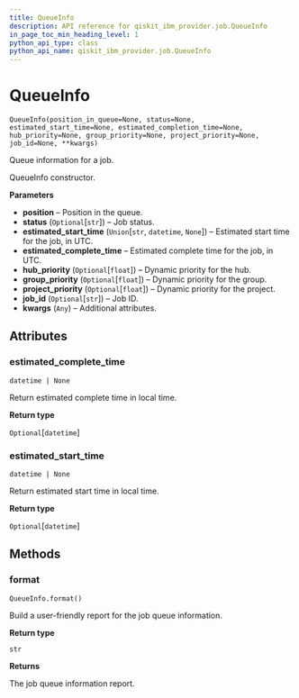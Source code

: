 ```yaml
---
title: QueueInfo
description: API reference for qiskit_ibm_provider.job.QueueInfo
in_page_toc_min_heading_level: 1
python_api_type: class
python_api_name: qiskit_ibm_provider.job.QueueInfo
---
```


# QueueInfo

<span id="qiskit_ibm_provider.job.QueueInfo" />

`QueueInfo(position_in_queue=None, status=None, estimated_start_time=None, estimated_completion_time=None, hub_priority=None, group_priority=None, project_priority=None, job_id=None, **kwargs)`

Queue information for a job.

QueueInfo constructor.

**Parameters**

*   **position** – Position in the queue.
*   **status** (`Optional`\[`str`]) – Job status.
*   **estimated\_start\_time** (`Union`\[`str`, `datetime`, `None`]) – Estimated start time for the job, in UTC.
*   **estimated\_complete\_time** – Estimated complete time for the job, in UTC.
*   **hub\_priority** (`Optional`\[`float`]) – Dynamic priority for the hub.
*   **group\_priority** (`Optional`\[`float`]) – Dynamic priority for the group.
*   **project\_priority** (`Optional`\[`float`]) – Dynamic priority for the project.
*   **job\_id** (`Optional`\[`str`]) – Job ID.
*   **kwargs** (`Any`) – Additional attributes.

## Attributes

<span id="queueinfo-estimated-complete-time" />

### estimated\_complete\_time

<span id="qiskit_ibm_provider.job.QueueInfo.estimated_complete_time" />

`datetime | None`

Return estimated complete time in local time.

**Return type**

`Optional`\[`datetime`]

<span id="queueinfo-estimated-start-time" />

### estimated\_start\_time

<span id="qiskit_ibm_provider.job.QueueInfo.estimated_start_time" />

`datetime | None`

Return estimated start time in local time.

**Return type**

`Optional`\[`datetime`]

## Methods

<span id="queueinfo-format" />

### format

<span id="qiskit_ibm_provider.job.QueueInfo.format" />

`QueueInfo.format()`

Build a user-friendly report for the job queue information.

**Return type**

`str`

**Returns**

The job queue information report.

